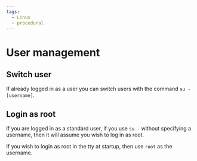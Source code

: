 ```yaml
---
tags:
  - Linux
  - procedural
---
```


# User management

## Switch user

If already logged in as a user you can switch users with the command
`su - [username]`.

## Login as root

If you are logged in as a standard user, if you use `su -` without specifying a
username, then it will assume you wish to log in as root.

If you wish to login as root in the tty at startup, then use `root` as the
username.
